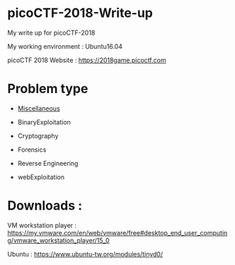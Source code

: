 # picoCTF-2018-Write-up
My write up for picoCTF-2018

My working environment : Ubuntu16.04

picoCTF 2018 Website : https://2018game.picoctf.com

# Problem type

 - [Miscellaneous](Miscellaneous/README.md)

 * BinaryExploitation

 * Cryptography

 * Forensics

 * Reverse Engineering

 * webExploitation

# Downloads : 
VM workstation player : https://my.vmware.com/en/web/vmware/free#desktop_end_user_computing/vmware_workstation_player/15_0

Ubuntu : https://www.ubuntu-tw.org/modules/tinyd0/
